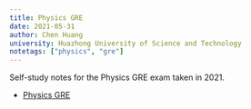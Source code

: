 ```yaml
---
title: Physics GRE
date: 2021-05-31
author: Chen Huang
university: Huazhong University of Science and Technology
notetags: ["physics", "gre"]
---
```


Self-study notes for the Physics GRE exam taken in 2021.

- [Physics GRE](physics-gre/pdf/physics-gre.pdf)
